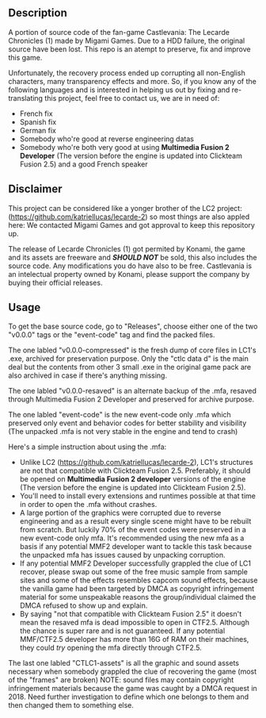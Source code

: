 ## Description
A portion of source code of the fan-game Castlevania: The Lecarde Chronicles (1) made by Migami Games. Due to a HDD failure, the original source have been lost. This repo is an atempt to preserve, fix and improve this game.

Unfortunately, the recovery process ended up corrupting all non-English characters, many transparency effects and more. So, if you know any of the following languages and is interested in helping us out by fixing and re-translating this project, feel free to contact us, we are in need of:
- French fix
- Spanish fix
- German fix
- Somebody who're good at reverse engineering datas
- Somebody who're both very good at using **Multimedia Fusion 2 Developer** (The version before the engine is updated into Clickteam Fusion 2.5) and a good French speaker


## Disclaimer
This project can be considered like a yonger brother of the LC2 project: (https://github.com/katriellucas/lecarde-2) so most things are also appled here:
We contacted Migami Games and got approval to keep this repository up.  

The release of Lecarde Chronicles (1) got permited by Konami, the game and its assets are freeware and **_SHOULD NOT_** be sold, this also includes the source code. Any modifications you do have also to be free. Castlevania is an intelectual property owned by Konami, please support the company by buying their official releases.


## Usage
To get the base source code, go to "Releases", choose either one of the two "v0.0.0" tags or the "event-code" tag and find the packed files. 

The one labled "v0.0.0-compressed" is the fresh dump of core files in LC1's .exe, archived for preservation purpose.
Only the "ctlc data d" is the main deal but the contents from other 3 small .exe in the original game pack are also archived in case if there's anything missing.

The one labled "v0.0.0-resaved" is an alternate backup of the .mfa, resaved through Multimedia Fusion 2 Developer and preserved for archive purpose.

The one labled "event-code" is the new event-code only .mfa which preserved only event and behavior codes for better stability and visibility (The unpacked .mfa is not very stable in the engine and tend to crash)


Here's a simple instruction about using the .mfa: 

- Unlike LC2 (https://github.com/katriellucas/lecarde-2), LC1's structures are not that compatible with Clickteam Fusion 2.5. Preferably, it should be opened on **Multimedia Fusion 2 developer** versions of the engine (The version before the engine is updated into Clickteam Fusion 2.5).
- You'll need to install every extensions and runtimes possible at that time in order to open the .mfa without crashes.
- A large portion of the graphics were corrupted due to reverse engineering and as a result every single scene might have to be rebuilt from scratch. But luckily 70% of the event codes were preserved in a new event-code only mfa. It's recommended using the new mfa as a basis if any potential MMF2 developer want to tackle this task because the unpacked mfa has issues caused by unpacking corruption.
- If any potential MMF2 Developer successfully grappled the clue of LC1 recover, please swap out some of the free music sample from sample sites and some of the effects resembles capcom sound effects, because the vanilla game had been targeted by DMCA as copyright infringement material for some unspeakable reasons the group/individual claimed the DMCA refused to show up and explain.
- By saying "not that compatible with Clickteam Fusion 2.5" it doesn't mean the resaved mfa is dead impossible to open in CTF2.5. Although the chance is super rare and is not guaranteed. If any potential MMF/CTF2.5 developer has more than 16G of RAM on their machines, they could _try_ opening the mfa directly through CTF2.5.

The last one labled "CTLC1-assets" is all the graphic and sound assets necessary when somebody grappled the clue of recovering the game (most of the "frames" are broken)
NOTE: sound files may contain copyright infringement materials because the game was caught by a DMCA request in 2018. Need further investigation to define which one belongs to them and then changed them to something else. 
